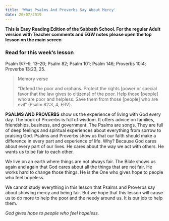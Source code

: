 ```yaml
---
title: 'What Psalms And Proverbs Say About Mercy'
date: 20/07/2019
---
```


**This is Easy Reading Edition of the Sabbath School. For the regular Adult version with Teacher comments and EGW notes please open the top lesson on the main screen**

### Read for this week’s lesson
Psalm 9:7–9, 13–20; Psalm 82; Psalm 101; Psalm 146; Proverbs 10:4; Proverbs 13:23, 25.

> <p>Memory verse</p> 
> “Defend the poor and orphans. Protect the rights [power or special favor that the law gives to citizens] of the poor. Help those [people] who are poor and helpless. Save them from those [people] who are evil” (Psalm 82:3, 4, ERV).
 
**PSALMS AND PROVERBS** show us the experience of living with God every day. The book of Proverbs is full of wisdom. It offers advice on families, friendships, business, and government. The Psalms are songs. They are full of deep feelings and spiritual experiences about everything from sorrow to praising God. Psalms and Proverbs show us that our faith should make a difference in every part and experience of life. Why? Because God cares about every part of our lives. He cares about the way we act with others. He wants us to be fair to each other.

We live on an earth where things are not always fair. The Bible shows us again and again that God cares about all the things that are not fair. He works hard to change those things. He is the One who gives hope to people who feel hopeless.

We cannot study everything in this lesson that Psalms and Proverbs say about showing mercy and being fair. But we hope that this lesson will cause us to do more to help the poor and the needy around us. It is our job to help them.

_God gives hope to people who feel hopeless._